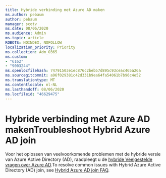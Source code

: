 ```yaml
---
title: Hybride verbinding met Azure AD maken
ms.author: pebaum
author: pebaum
manager: scotv
ms.date: 08/06/2020
ms.audience: Admin
ms.topic: article
ROBOTS: NOINDEX, NOFOLLOW
localization_priority: Priority
ms.collection: Adm_O365
ms.custom:
- "6162"
- "9003244"
ms.openlocfilehash: 74791503e1ec876c2beb57d895c93ceac465a26a
ms.sourcegitcommit: a96f029381c42d331b9ea64fa54061b7b96c4e52
ms.translationtype: MT
ms.contentlocale: nl-NL
ms.lasthandoff: 08/06/2020
ms.locfileid: "46629475"
---
```

# <a name="troubleshoot-hybrid-azure-ad-join"></a><span data-ttu-id="3f5cd-102">Hybride verbinding met Azure AD maken</span><span class="sxs-lookup"><span data-stu-id="3f5cd-102">Troubleshoot Hybrid Azure AD join</span></span>

<span data-ttu-id="3f5cd-103">Voor het oplossen van veelvoorkomende problemen met de hybride versie van Azure Active Directory (AD), raadpleegt u de [hybride Veelgestelde vragen over Azure AD](https://docs.microsoft.com/azure/active-directory/devices/faq#hybrid-azure-ad-join-faq).</span><span class="sxs-lookup"><span data-stu-id="3f5cd-103">To resolve common issues with Hybrid Azure Active Directory (AD) join, see [Hybrid Azure AD join FAQ](https://docs.microsoft.com/azure/active-directory/devices/faq#hybrid-azure-ad-join-faq).</span></span>